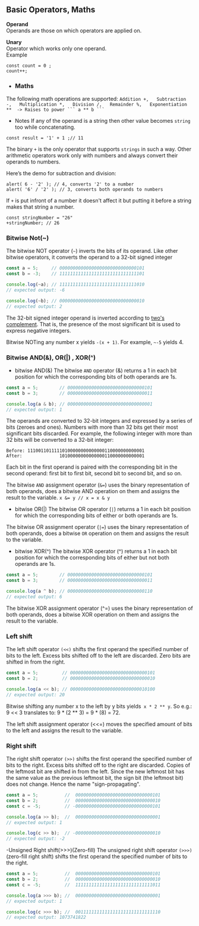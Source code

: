 ## Basic Operators, Maths
**Operand**  
Operands are those on which operators are applied on.  

**Unary**  
Operator which works only one operand.  
 Example 
 ```JS
 const count = 0 ;
 count++;
 ```

  - ### Maths
The following math operations are supported:
``
Addition +,  
Subtraction -,  
Multiplication *,  
Division /,  
Remainder %,  
Exponentiation **  -> Raises to power ``` a ** b ```
``
 - Notes 
 If any of the operand is a string then other value becomes ``string`` too while concatenating.
 ```JS
 const result = '1' + 1 ;// 11
 ```

 The binary ```+``` is the only operator that supports ``strings`` in such a way. Other arithmetic operators work only with numbers and always convert their operands to numbers.

Here’s the demo for subtraction and division:
```JS
alert( 6 - '2' ); // 4, converts '2' to a number
alert( '6' / '2' ); // 3, converts both operands to numbers
```

If ```+``` is put infront of a number it doesn't affect it but putting it before a string makes that string a number.
```JS
const stringNumber = "26"
+stringNumber; // 26
```

### Bitwise Not(~)
The bitwise NOT operator (``~``) inverts the bits of its operand. Like other bitwise operators, it converts the operand to a 32-bit signed integer

```js
const a = 5;     // 00000000000000000000000000000101
const b = -3;    // 11111111111111111111111111111101

console.log(~a); // 11111111111111111111111111111010
// expected output: -6

console.log(~b); // 00000000000000000000000000000010
// expected output: 2
```

The 32-bit signed integer operand is inverted according to [two's complement](https://en.wikipedia.org/wiki/Two%27s_complement). That is, the presence of the most significant bit is used to express negative integers.

Bitwise NOTing any number x yields ``-(x + 1)``. For example, ``~-5`` yields 4.

### Bitwise AND(&), OR(|) , XOR(^) 

- bitwise AND(&) 
The bitwise ``AND`` operator (&) returns a 1 in each bit position for which the corresponding bits of both operands are 1s.
```js
const a = 5;        // 00000000000000000000000000000101
const b = 3;        // 00000000000000000000000000000011

console.log(a & b); // 00000000000000000000000000000001
// expected output: 1
```
The operands are converted to 32-bit integers and expressed by a series of bits (zeroes and ones). Numbers with more than 32 bits get their most significant bits discarded. For example, the following integer with more than 32 bits will be converted to a 32-bit integer:
```
Before: 11100110111110100000000000000110000000000001
After:              10100000000000000110000000000001
```
Each bit in the first operand is paired with the corresponding bit in the second operand: first bit to first bit, second bit to second bit, and so on.

The bitwise ``AND`` assignment operator (``&=``) uses the binary representation of both operands, does a bitwise AND operation on them and assigns the result to the variable.
``
x &= y // x = x & y
``

- bitwise OR(|)
The bitwise OR operator (``|``) returns a 1 in each bit position for which the corresponding bits of either or both operands are 1s.

The bitwise OR assignment operator (``|=``) uses the binary representation of both operands, does a bitwise ``OR`` operation on them and assigns the result to the variable.

- bitwise XOR(^)
The bitwise XOR operator (^) returns a 1 in each bit position for which the corresponding bits of either but not both operands are 1s.
```js
const a = 5;        // 00000000000000000000000000000101
const b = 3;        // 00000000000000000000000000000011

console.log(a ^ b); // 00000000000000000000000000000110
// expected output: 6
```
The bitwise XOR assignment operator (^=) uses the binary representation of both operands, does a bitwise XOR operation on them and assigns the result to the variable.

### Left shift
The left shift operator ``(<<)`` shifts the first operand the specified number of bits to the left. Excess bits shifted off to the left are discarded. Zero bits are shifted in from the right.

```js
const a = 5;         // 00000000000000000000000000000101
const b = 2;         // 00000000000000000000000000000010

console.log(a << b); // 00000000000000000000000000010100
// expected output: 20
```
Bitwise shifting any number x to the left by y bits yields`` x * 2 ** y``. So e.g.: 9 << 3 translates to: 9 * (2 ** 3) = 9 * (8) = 72.


The left shift assignment operator (<<=) moves the specified amount of bits to the left and assigns the result to the variable.


### Right shift
The right shift operator ``(>>)`` shifts the first operand the specified number of bits to the right. Excess bits shifted off to the right are discarded. Copies of the leftmost bit are shifted in from the left. Since the new leftmost bit has the same value as the previous leftmost bit, the sign bit (the leftmost bit) does not change. Hence the name "sign-propagating".
```js
const a = 5;          //  00000000000000000000000000000101
const b = 2;          //  00000000000000000000000000000010
const c = -5;         // -00000000000000000000000000000101

console.log(a >> b);  //  00000000000000000000000000000001
// expected output: 1

console.log(c >> b);  // -00000000000000000000000000000010
// expected output: -2
```
 -Unsigned Right shift(>>>)(Zero-fill)
The unsigned right shift operator ``(>>>)`` (zero-fill right shift) shifts the first operand the specified number of bits to the right.
```js
const a = 5;          //  00000000000000000000000000000101
const b = 2;          //  00000000000000000000000000000010
const c = -5;         //  11111111111111111111111111111011

console.log(a >>> b); //  00000000000000000000000000000001
// expected output: 1

console.log(c >>> b); //  00111111111111111111111111111110
// expected output: 1073741822
```